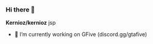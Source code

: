 ### Hi there 👋


**Kernioz/kernioz** jsp


- 🔭 I’m currently working on GFive (discord.gg/gtafive)


